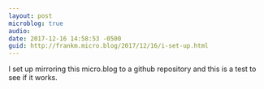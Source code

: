 ```yaml
---
layout: post
microblog: true
audio: 
date: 2017-12-16 14:58:53 -0500
guid: http://frankm.micro.blog/2017/12/16/i-set-up.html
---
```

I set up mirroring this micro.blog to a github repository and this is a test to see if it works.
